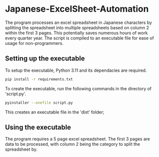 # Japanese-ExcelSheet-Automation
The program processes an excel spreadsheet in Japanese characters by splitting the spreadsheet into multiple spreadsheets based on column 2 within the first 3 pages. This potentially saves numerous hours of work every quarter year. The script is compiled to an executable file for ease of usage for non-programmers.

## Setting up the executable
To setup the executable, Python 3.11 and its dependacies are required.
```sh
pip install -r requirements.txt
```

To create the executable, run the following commands in the directory of 'script.py'.
```sh
pyinstaller --onefile script.py
```

This creates an executable file in the 'dist' folder;

## Using the executable
The program requires a 5 page excel spreadsheet. The first 3 pages are data to be processed, with column 2 being the category to split the spreadsheet by.

